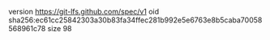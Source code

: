 version https://git-lfs.github.com/spec/v1
oid sha256:ec61cc25842303a30b83fa34ffec281b992e5e6763e8b5caba70058568961c78
size 98
